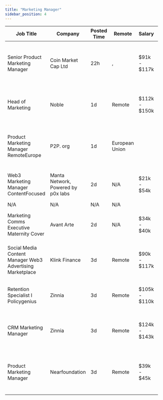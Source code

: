 ```yaml
---
title: "Marketing Manager"
sidebar_position: 4
---
```


| Job Title | Company | Posted Time | Remote | Salary | Tags | Apply Link |
|-----------|---------|-------------|--------|--------|------|------------|
| Senior Product Marketing Manager | Coin Market Cap Ltd | 22h | , | $91k - $117k | marketing manager, marketing, non tech, product marketing, senior | [Apply](https://web3.career/senior-product-marketing-manager-coinmarketcap/102521) |
| Head of Marketing | Noble | 1d | Remote | $112k - $150k | head of marketing, marketing, non tech, executive, blockchain | [Apply](https://web3.career/head-of-marketing-noble/102484) |
| Product Marketing Manager RemoteEurope | P2P. org | 1d | European Union |  | marketing manager, remote, marketing, non tech, product marketing | [Apply](https://web3.career/product-marketing-manager-remote-europe-p2p-org/102482) |
| Web3 Marketing Manager ContentFocused | Manta Network, Powered by p0x labs | 2d | N/A | $21k - $54k | marketing manager, marketing, non tech, remote | [Apply](https://web3.career/web3-marketing-manager-content-focused-mantanetwork/102431) |
| N/A | N/A | N/A | N/A |  |  | [Apply](https://web3.career/metana) |
| Marketing Comms Executive Maternity Cover | Avant Arte | 2d | N/A | $34k - $40k | community manager, non tech, executive, marketing | [Apply](https://web3.career/marketing-comms-executive-maternity-cover-avantarte/102412) |
| Social Media Content Manager Web3 Advertising Marketplace | Klink Finance | 3d | Remote | $90k - $117k | marketing, non tech, copywriting, social media, blockchain | [Apply](https://web3.career/social-media-content-manager-web3-advertising-marketplace-klinkfinance/102383) |
| Retention Specialist I Policygenius | Zinnia | 3d | Remote | $105k - $110k | marketing, non tech, product manager, remote | [Apply](https://web3.career/retention-specialist-i-policygenius-zinnia/97588) |
| CRM Marketing Manager | Zinnia | 3d | Remote | $124k - $143k | marketing manager, crm, marketing, non tech, remote | [Apply](https://web3.career/crm-marketing-manager-zinnia/98977) |
| Product Marketing Manager | Nearfoundation | 3d | Remote | $39k - $45k | marketing manager, marketing, non tech, product marketing, blockchain | [Apply](https://web3.career/product-marketing-manager-nearfoundation/100183) |
